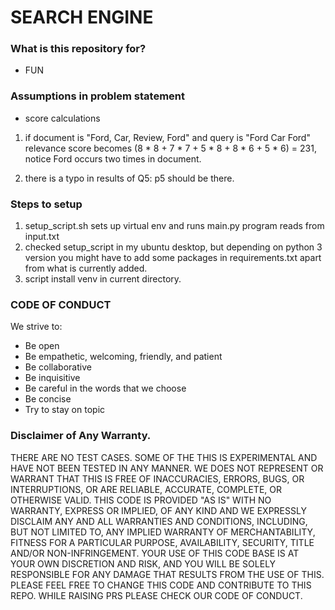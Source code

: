 # SEARCH ENGINE #

### What is this repository for? ###
* FUN

### Assumptions in problem statement
* score calculations

1. if document is "Ford, Car, Review, Ford" and query is "Ford Car Ford" relevance score becomes
(8 * 8 + 7 * 7 + 5 * 8 + 8 * 6 + 5 * 6) = 231, notice Ford occurs two times in document.

2. there is a typo in results of Q5: p5 should be there.


### Steps to setup

1. setup_script.sh sets up virtual env and runs main.py
program reads from input.txt
2. checked setup_script in my ubuntu desktop, but depending 
on python 3 version you might have to add some packages in requirements.txt
apart from what is currently added.
3. script install venv in current directory.



### CODE OF CONDUCT
We strive to:

* Be open
* Be empathetic, welcoming, friendly, and patient
* Be collaborative
* Be inquisitive
* Be careful in the words that we choose
* Be concise
* Try to stay on topic


### Disclaimer of Any Warranty.
THERE ARE NO TEST CASES.
SOME OF THE THIS IS EXPERIMENTAL AND HAVE NOT BEEN TESTED IN ANY MANNER. WE DOES
NOT REPRESENT OR WARRANT THAT THIS IS FREE OF INACCURACIES, ERRORS, BUGS, OR
INTERRUPTIONS, OR ARE RELIABLE, ACCURATE, COMPLETE, OR OTHERWISE VALID.
THIS CODE IS PROVIDED "AS IS" WITH NO WARRANTY, EXPRESS OR IMPLIED, OF ANY KIND AND
WE EXPRESSLY DISCLAIM ANY AND ALL WARRANTIES AND CONDITIONS, INCLUDING, BUT NOT LIMITED
TO, ANY IMPLIED WARRANTY OF MERCHANTABILITY, FITNESS FOR A PARTICULAR PURPOSE, AVAILABILITY,
SECURITY, TITLE AND/OR NON-INFRINGEMENT.
YOUR USE OF THIS CODE BASE IS AT YOUR OWN DISCRETION AND RISK, AND YOU WILL BE SOLELY RESPONSIBLE
FOR ANY DAMAGE THAT RESULTS FROM THE USE OF THIS. 
PLEASE FEEL FREE TO CHANGE THIS CODE AND CONTRIBUTE TO THIS REPO.
WHILE RAISING PRS PLEASE CHECK OUR CODE OF CONDUCT.

